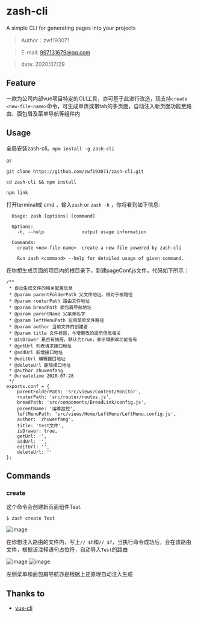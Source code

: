 
# zash-cli

A simple CLI for generating pages into your projects

> Author：zwf193071

> E-mail: 997131679@qq.com

> date: 2020/07/29

## Feature
一款为公司内部vue项目特定的CLI工具，亦可基于此进行改造，现支持`create <new-file-name>`命令，可生成单页或带tab的多页面，自动注入新页面功能至路由、面包屑及菜单导航等组件内

## Usage
全局安装zash-cli。`npm install -g zash-cli`

or
```
git clone https://github.com/zwf193071/zash-cli.git

cd zash-cli && npm install

npm link
```

打开terminal或 cmd ，输入`zash` or `zash -h` ，你将看到如下信息:
```
  Usage: zash [options] [command]

  Options:
    -h, --help              output usage information

  Commands:
    create <new-file-name>  create a new file powered by zash-cli

    Run zash <command> --help for detailed usage of given command.

```

在你想生成页面的项目内的根目录下，新建pageConf.js文件，代码如下所示：
```
/**
 * 自动生成文件的相关配置信息
 * @param parentFolderPath 父文件地址，相对于根路径
 * @param routerPath 路由文件地址
 * @param breadPath 面包屑导航地址
 * @param parentName 父菜单名字
 * @param leftMenuPath 左侧菜单文件路径
 * @param author 当前文件的创建者
 * @param title 文件标题，与增删改的提示信息相关
 * @isDrawer 是否有抽屉，默认为true，表示增删改功能皆有
 * @getUrl 列表请求接口地址
 * @addUrl 新增接口地址
 * @editUrl 编辑接口地址
 * @deleteUrl 删除接口地址
 * @author zhuwenfang
 * @createtime 2020-07-28
 */
exports.conf = {
    parentFolderPath: 'src/views/Content/Monitor',
    routerPath: 'src/router/routes.js',
    breadPath: 'src/components/BreadLink/config.js',
    parentName: '运维监控',
    leftMenuPath: 'src/views/Home/LeftMenu/LeftMenu.config.js',
    author: 'zhuwenfang',
    title: 'test文件',
    isDrawer: true,
    getUrl: '',
    addUrl: '',
    editUrl: '',
    deleteUrl: ''
};

```

## Commands
### create <new-file-name>
这个命令会创建新页面组件Test.
```
$ zash create Test

```

![image](https://github.com/zwf193071/zash-cli/blob/master/images/1.png)

在你想注入路由的文件内，写上`// $h`和`// $f`，当执行命令成功后，会在该路由文件，根据该注释语句占位符，自动导入`Test`的路由

![image](https://github.com/zwf193071/zash-cli/blob/master/images/2.png)
![image](https://github.com/zwf193071/zash-cli/blob/master/images/3.png)

左侧菜单和面包屑导航亦是根据上述原理自动注入生成

## Thanks to
* [vue-cli](https://github.com/vuejs/vue-cli)







